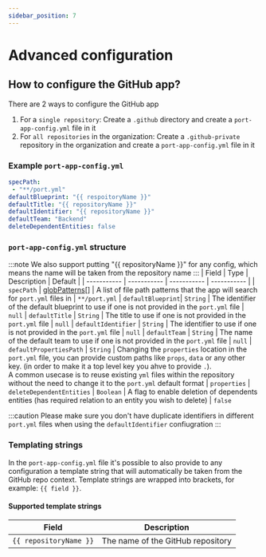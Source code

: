 ```yaml
---
sidebar_position: 7
---
```


# Advanced configuration

## How to configure the GitHub app?

There are 2 ways to configure the GitHub app

1. For a `single repository`: Create a `.github` directory and create a `port-app-config.yml` file in it
2. For `all repositories` in the organization: Create a `.github-private` repository in the organization and create a `port-app-config.yml` file in it

### Example `port-app-config.yml` 

```yaml showLineNumbers
specPath: 
 - "**/port.yml"
defaultBlueprint: "{{ respoitoryName }}"
defaultTitle: "{{ repositoryName }}"
defaultIdentifier: "{{ repositoryName }}"
defaultTeam: "Backend"
deleteDependentEntities: false
```

### `port-app-config.yml` structure 

:::note
We also support putting "{{ repositoryName }}" for any config, which means the name will be taken from the repository name
:::
| Field | Type | Description | Default |
| ----------- | ----------- | ----------- | ----------- |
| `specPath` | [globPatterns](https://www.malikbrowne.com/blog/a-beginners-guide-glob-patterns)[] | A list of file path patterns that the app will search for `port.yml` files in | `**/port.yml`
| `defaultBlueprint`| `String` |  The identifier of the default blueprint to use if one is not provided in the `port.yml` file | `null` 
| `defaultTitle` | `String` | The title to use if one is not provided in the `port.yml` file | `null` 
| `defaultIdentifier` | `String` | The identifier to use if one is not provided in the `port.yml` file | `null`
| `defaultTeam` | `String` | The name of the default team to use if one is not provided in the `port.yml` file | `null`
| `defaultPropertiesPath` | `String` | Changing the `properties` location in the `port.yml` file, you can provide custom paths like `props`, `data` or any other key. (in order to make it a top level key you ahve to provide `.`).<br/> A common usecase is to reuse existing `yml` files within the repository without the need to change it to the `port.yml` default format | `properties`
| `deleteDependentEntities` | `Boolean` | A flag to enable deletion of dependents entities (has required relation to an entity you wish to delete) | `false`

:::caution
Please make sure you don't have duplicate identifiers in different `port.yml` files when using the `defaultIdentifier` confiugration
:::

### Templating strings
In the `port-app-config.yml` file it's possible to also provide to any configuration a template string that will automatically be taken from the GitHub repo context.
Template strings are wrapped into brackets, for example: `{{ field }}`.


#### Supported template strings 

| Field                  | Description                       |
|------------------------|-----------------------------------|
| `{{ repositoryName }}` | The name of the GitHub repository |
